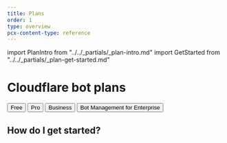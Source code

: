 ```yaml
---
title: Plans
order: 1
type: overview
pcx-content-type: reference
---
```


import PlanIntro from "../../_partials/_plan-intro.md"
import GetStarted from "../../_partials/_plan-get-started.md"

# Cloudflare bot plans

<PlanIntro/>

<ButtonGroup>
  <Button type="primary" href="/about/plans/free">Free</Button>
  <Button type="primary" href="/about/plans/pro">Pro</Button>
  <Button type="primary" href="/about/plans/biz-and-ent">Business</Button>
  <Button type="primary" href="/about/plans/bm-subscription">Bot Management for Enterprise</Button>
</ButtonGroup>

## How do I get started?

<GetStarted/>
